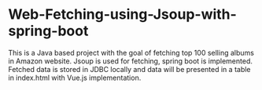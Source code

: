 # Web-Fetching-using-Jsoup-with-spring-boot
This is a Java based project with the goal of fetching top 100 selling albums in Amazon website. Jsoup is used for fetching, spring boot is implemented. Fetched data is stored in JDBC locally and data will be presented in a table in index.html with Vue.js implementation. 
